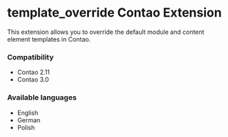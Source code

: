 template_override Contao Extension
==================================

This extension allows you to override the default module and content element templates in Contao.

### Compatibility
- Contao 2.11
- Contao 3.0

### Available languages
- English
- German
- Polish
